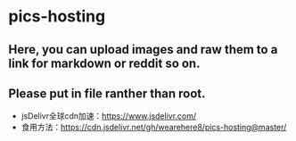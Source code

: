 # pics-hosting
## Here, you can upload images and raw them to a link for markdown or reddit so on.
## Please put in file ranther than root.
* jsDelivr全球cdn加速：https://www.jsdelivr.com/
* 食用方法：https://cdn.jsdelivr.net/gh/wearehere8/pics-hosting@master/
